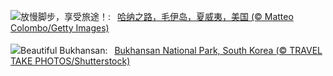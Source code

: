 ![](https://www.bing.com/th?id=OHR.HanaHighway_ZH-CN8601588011_UHD.jpg&w=1000)放慢脚步，享受旅途！:&nbsp;&ensp;[哈纳之路，毛伊岛，夏威夷，美国 (© Matteo Colombo/Getty Images)](https://www.bing.com/th?id=OHR.HanaHighway_ZH-CN8601588011_UHD.jpg)
<br><br/>
![](https://www.bing.com/th?id=OHR.BukhansanSeoul_EN-US0422922586_UHD.jpg&w=1000)Beautiful Bukhansan:&nbsp;&ensp;[Bukhansan National Park, South Korea (© TRAVEL TAKE PHOTOS/Shutterstock)](https://www.bing.com/th?id=OHR.BukhansanSeoul_EN-US0422922586_UHD.jpg)
<br><br/>
